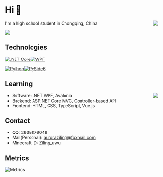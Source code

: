 # Hi 👋
<a href="#"><img align="right" src="https://github-readme-stats.vercel.app/api?username=auroraziling&theme=dark&show_icons=true"></img></a>

I'm a high school student in Chongqing, China.

![](https://visitor-badge.laobi.icu/badge?page_id=AuroraZiling.AuroraZiling)

## Technologies

[![.NET Core][.NET Core]][.NET-url][![WPF][WPF]][WPF-url]

[![Python][Python]][Python-url][![PySide6][PySide6]][PySide6-url]

## Learning

<a href="#"><img align="right" src="https://github-readme-stats.vercel.app/api/top-langs/?username=auroraziling&hide=javascript,typescript,html,css,scss&layout=compact&theme=dark"></img></a>

- Software: .NET WPF, Avalonia
- Backend: ASP.NET Core MVC, Controller-based API
- Frontend: HTML, CSS, TypeScript, Vue.js

## Contact
- QQ: 2935876049
- Mail(Personal): auroraziling@foxmail.com
- Minecraft ID: Ziling_uwu

## Metrics

![Metrics](https://metrics.lecoq.io/AuroraZiling?template=classic&base.header=0&isocalendar=1&languages=1&lines=1&achievements=1&base=header%2C%20activity%2C%20community%2C%20repositories%2C%20metadata&base.indepth=false&base.hireable=false&base.skip=false&isocalendar=false&isocalendar.duration=half-year&languages=false&languages.ignored=html%2C%20css%2C%20scss%2C%20javascript%2C%20typescript%2C%20batchfile&languages.limit=8&languages.threshold=0%25&languages.other=false&languages.colors=github&languages.sections=most-used&languages.indepth=false&languages.analysis.timeout=15&languages.analysis.timeout.repositories=7.5&languages.categories=markup%2C%20programming&languages.recent.categories=markup%2C%20programming&languages.recent.load=300&languages.recent.days=14&lines=false&lines.sections=base&lines.repositories.limit=4&lines.history.limit=1&lines.delay=0&achievements=false&achievements.threshold=B&achievements.secrets=false&achievements.display=compact&achievements.limit=0&config.timezone=Asia%2FShanghai&config.order=base.header%2C%20isocalendar&config.display=large)


[.NET Core]: https://img.shields.io/badge/.NET_Core-512BD4?style=for-the-badge&logo=dotnet&logoColor=white
[.NET-url]: https://dotnet.microsoft.com/
[WPF]: https://img.shields.io/badge/WPF-1E90FF?style=for-the-badge&logo=windows&logoColor=61DAFB
[WPF-url]: https://github.com/dotnet/wpf

[Python]: https://img.shields.io/badge/Python-426B98?style=for-the-badge&logo=python&logoColor=white
[Python-url]: https://www.python.org/
[PySide6]: https://img.shields.io/badge/PySide6-1E90FF?style=for-the-badge&logo=qt&logoColor=61DAFB
[PySide6-url]: https://wiki.qt.io/Qt_for_Python
